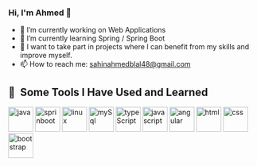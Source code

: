 ### Hi, I'm Ahmed 👋



- 🔭 I’m currently working on Web Applications
- 🌱 I’m currently learning Spring / Spring Boot
- 👯 I want to take part in projects where I can benefit from my skills and improve myself.
- 📫 How to reach me: sahinahmedblal48@gmail.com

<h2> 🚀 &nbsp;Some Tools I Have Used and Learned</h2>
<p align="left">
<img src="https://cdn.jsdelivr.net/gh/devicons/devicon/icons/java/java-original-wordmark.svg" alt="java" width ="50" height="50" />
<img src="https://cdn.jsdelivr.net/gh/devicons/devicon/icons/spring/spring-original.svg" alt ="sprinboot"
  width ="50" height = "50"/>
 <img src="https://cdn.jsdelivr.net/gh/devicons/devicon/icons/linux/linux-original.svg" alt="linux"
   width = "50" height ="50" />
<img src="https://cdn.jsdelivr.net/gh/devicons/devicon/icons/mysql/mysql-original-wordmark.svg" alt ="mySql" width = "50" height ="50" />
  <img src="https://cdn.jsdelivr.net/gh/devicons/devicon/icons/typescript/typescript-original.svg" alt="typeScript" width = "50" height = "50" />
   <img src="https://cdn.jsdelivr.net/gh/devicons/devicon/icons/javascript/javascript-original.svg" alt = "javascript" width = "50"  height = "50"  />
  <img src="https://cdn.jsdelivr.net/gh/devicons/devicon/icons/angularjs/angularjs-original.svg"     alt = "angular" width ="50" height = "50"/>
   <img src="https://cdn.jsdelivr.net/gh/devicons/devicon/icons/html5/html5-original.svg" alt = "html"
     width = "50" height = "50"/>
 <img src="https://cdn.jsdelivr.net/gh/devicons/devicon/icons/css3/css3-original.svg" alt ="css"
   width = "50" height ="50"/>
     <img src="https://cdn.jsdelivr.net/gh/devicons/devicon/icons/bootstrap/bootstrap-original.svg" alt="bootstrap" width = "50" height = "50"/>
          
          
          
           
          
  
                  
</p>
